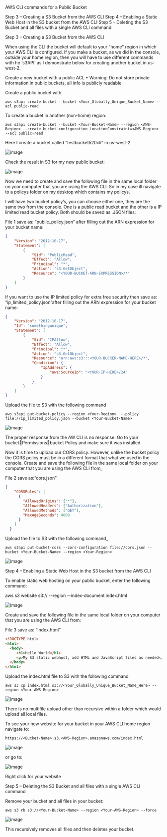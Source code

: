 AWS CLI commands for a Public Bucket

Step 3 – Creating a S3 Bucket from the AWS CLI
Step 4 – Enabling a Static Web Host in the S3 bucket from the AWS CLI
Step 5 – Deleting the S3 Bucket and all files with a single AWS CLI command


Step 3 – Creating a S3 Bucket from the AWS CLI
               

When using the CLI the bucket will default to your “home” region in which your AWS CLI is configured.  If you make a bucket, as we did in the console, outside your home region, then you will have to use different commands with he ‘s3API’ as I demonstrate below for creating another bucket in us-west-2.

Create a new bucket with a public ACL
•	Warning: Do not store private information in public buckets, all info is publicly readable

Create a public bucket with:

```
aws s3api create-bucket --bucket <Your_Globally_Unique_Bucket_Name> --acl public-read
```

To create a bucket in another (non-home) region:

```
aws s3api create-bucket --bucket <Your-Bucket-Name> --region <AWS-Region> --create-bucket-configuration LocationConstraint=<AWS-Region> --acl public-read

```
 
 Here I create a bucket called “testbucket520cli” in us-west-2
 
 ![image](https://user-images.githubusercontent.com/16296900/169628656-03c1c4d1-07ca-49eb-927a-95a97ce1b9f9.png)



Check the result in S3 for my new public bucket:


 ![image](https://user-images.githubusercontent.com/16296900/169628663-ad715a0a-eaf9-4cff-aedd-ac4355ed6d49.png)



Now we need to create and save the following file in the same local folder on your computer that you are using the AWS CLI.  So in my case ill navigate to a policys folder on my desktop which contains my policys.  

I will have two bucket policy’s, you can choose either one, they are the same two from the console.  One is a public read bucket and the other is a IP limited read bucket policy.  Both should be saved as .JSON files:


File 1 save as: “public_policy.json” after filling out the ARN expression for your bucket name:
```JSON
{
    "Version": "2012-10-17",
    "Statement": [
        {
            "Sid": "PublicRead",
            "Effect": "Allow",
            "Principal": "*",
            "Action": "s3:GetObject",
            "Resource": "<YOUR-BUCKET-ARN-EXPRESSION>/*"
        }
    ]
}
```

If you want to use the IP limited policy for extra free security then save as: “ip_limited_policy.json”after filling out the ARN expression for your bucket name:

```JSON
{
    "Version": "2012-10-17",
    "Id": "somethingunique",
    "Statement": [
        {
            "Sid": "IPAllow",
            "Effect": "Allow",
            "Principal": "*",
            "Action": "s3:GetObject",
            "Resource": "arn:aws:s3:::<YOUR-BUCKER-NAME-HERE>/*",
            "Condition": {
                "IpAddress": {
                    "aws:SourceIp": "<YOUR-IP-HERE>/24"
                }
            }
        }
    ]
}
```


Upload the file to S3 with the following command


```
aws s3api put-bucket-policy --region <Your-Region>  --policy file://ip_limited_policy.json --bucket <Your-Bucket-Name>
```

 ![image](https://user-images.githubusercontent.com/16296900/169628708-15b174bb-dfc4-4899-87d3-a71b1f245940.png)


The proper response from the AW CLI is no response.  Go to your bucketPermissionsbucket Policy and make sure it was installed.

Now it is time to upload our CORS policy.  However, unlike the bucket policy the CORS policy must be in a different format that what we used in the console.  Create and save the following file in the same local folder on your computer that you are using the AWS CLI from_

File 2 save as:”cors.json”

```JSON
{
    "CORSRules": [
      {
        "AllowedOrigins": ["*"],
        "AllowedHeaders": ["Authorization"],
        "AllowedMethods": ["GET"],
        "MaxAgeSeconds": 4000
      }
    ]
  }
```

Upload the file to S3 with the following command_

```
aws s3api put-bucket-cors --cors-configuration file://cors.json --bucket <Your-Bucket-Name> --region <Your-Region>
```

 
![image](https://user-images.githubusercontent.com/16296900/169628727-18e6550b-128f-4c75-a9b7-3c67783416c1.png)



Step 4 – Enabling a Static Web Host in the S3 bucket from the AWS CLI

To enable static web hosting on your public bucket, enter the following command:

aws s3 website s3://<Your-Bucket-Name> --region <Your-Bucket-Region> --index-document index.html

 ![image](https://user-images.githubusercontent.com/16296900/169628738-8321f964-efae-4e7f-9c72-61f89f68323f.png)



Create and save the following file in the same local folder on your computer that you are using the AWS CLI from:

File 3 save as: “index.html”

 ```html
<!DOCTYPE html>
<html>
   <body>
      <h1>Hello World</h1>
      <p>My S3 static webhost, add HTML and JavaScript files as needed</p>
   </body>
</html>
```

Upload the index.html file to S3 with the following command

 ```
aws s3 cp index.html s3://<Your_Globally_Unique_Bucket_Name_Here> --region <Your-AWS-Region>
```
 
![image](https://user-images.githubusercontent.com/16296900/169628757-c3fc199f-953d-4edc-9d8b-c3be4aaf81e0.png)


There is no multifile upload other than recursive within a folder which would upload all local files.


To see your new website for your bucket in your AWS CLI home region navigate to:

 ```
https://<Bucket-Name>.s3.<AWS-Region>.amazonaws.com/index.html
```
 ![image](https://user-images.githubusercontent.com/16296900/169628784-8c8eac74-4613-40be-a7aa-45b6bb82c1a3.png)


or go to:

 ![image](https://user-images.githubusercontent.com/16296900/169628789-cb53ff72-fd34-4656-876b-27f1f5b7bf55.png)


 Right click for your website

Step 5 – Deleting the S3 Bucket and all files with a single AWS CLI command


Remove your bucket and all files in your bucket:
 
```
aws s3 rb s3://<Your-Bucket-Name> --region <Your-AWS-Region> --force
```
 ![image](https://user-images.githubusercontent.com/16296900/169628797-1aebfdd1-527e-4c78-87d7-b0a403824e89.png)

 
This recursively removes all files and then deletes your bucket.

 


